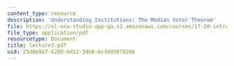 ```yaml
---
content_type: resource
description: 'Understanding Institutions: The Median Voter Theorem'
file: https://ol-ocw-studio-app-qa.s3.amazonaws.com/courses/17-20-introduction-to-the-american-political-process-spring-2004/25d0e9a76288bd123db0bc3dd9878266_lecture3.pdf
file_type: application/pdf
resourcetype: Document
title: lecture3.pdf
uid: 25d0e9a7-6288-bd12-3db0-bc3dd9878266
---
```

